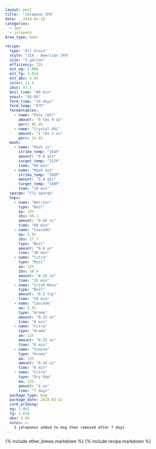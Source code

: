 ```yaml
---
layout: post
title:  "Jalepeno IPA"
date:   2018-02-18
categories:
  - ipa
  - jalepeno
brew_type: beer

recipe:
  type: "All Grain"
  style: "21A - American IPA"
  size: "3 gallon"
  efficiency: 72%
  est_og: 1.066
  est_fg: 1.014
  est_abv: 6.9%
  color: 11.4
  ibus: 97.1
  boil_time: "60 min"
  yeast: "US-05"
  ferm_time: "10 days"
  ferm_temp: "67F"
  fermentables: 
    - name: "Pale (US)"
      amount: "6 lbs 9 oz"
      perc: 85.4%
    - name: "Crystal 40L"
      amount: "1 lbs 2 oz"
      perc: 14.6%
  mash: 
    - name: "Mash in"
      strike_temp: "164F"
      amount: "9.6 qts"
      target_temp: "152F"
      time: "60 min"
    - name: "Mash out"
      strike_temp: "200F"
      amount: "5.4 qts"
      target_temp: "168F"
      time: "10 min"
  sparge: "fly sparge"
  hops:
    - name: "Warrior"
      type: "Boil"
      aa: 15%
      ibu: 69.1
      amount: "0.66 oz"
      time: "60 min"
    - name: "Cascade"
      aa: 5.5%
      ibu: 17.7
      type: "Boil"
      amount: "0.6 oz"
      time: "30 min"
    - name: "Citra"
      type: "Boil"
      aa: 12%
      ibu: 10.4
      amount: "0.25 oz"
      time: "15 min"
    - name: "Irish Moss"
      type: "Boil"
      amount: "0.5 tsp"
      time: "10 min"
    - name: "Cascade"
      aa: 5.5%
      type: "Aroma"
      amount: "0.25 oz"
      time: "0 min"
    - name: "Citra"
      type: "Aroma"
      aa: 12%
      amount: "0.25 oz"
      time: "0 min"
    - name: "Simcoe"
      type: "Aroma"
      aa: 13%
      amount: "0.25 oz"
      time: "0 min"
    - name: "Citra"
      type: "Dry Hop"
      aa: 12%
      amount: "2 oz"
      time: "7 days"
  package_type: Keg
  package_date: 2018-03-12
  carb_priming: 
  og: 1.061
  fg: 1.016
  abv: 5.9%
  notes: >-
    2 jalepenos added to keg then removed after 7 days
---
```

{% include other_brews.markdown %}
{% include recipe.markdown %}
